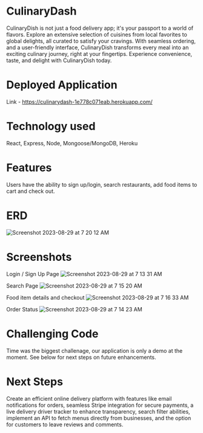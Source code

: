 # CulinaryDash 

CulinaryDish is not just a food delivery app; it's your passport to a world of flavors. Explore an extensive selection of cuisines from local favorites to global delights, all curated to satisfy your cravings. With seamless ordering, and a user-friendly interface, CulinaryDish transforms every meal into an exciting culinary journey, right at your fingertips. Experience convenience, taste, and delight with CulinaryDish today.

# Deployed Application
Link - https://culinarydash-1e778c071eab.herokuapp.com/ 

# Technology used
React, Express, Node, Mongoose/MongoDB, Heroku 

# Features
Users have the ability to sign up/login, search restaurants, add food items to cart and check out. 

# ERD
![Screenshot 2023-08-29 at 7 20 12 AM](https://github.com/corydesmond1/CulinaryDash/assets/64705060/d930c19e-25b9-4830-b3fe-3533a802da82)

# Screenshots
Login / Sign Up Page 
![Screenshot 2023-08-29 at 7 13 31 AM](https://github.com/corydesmond1/CulinaryDash/assets/64705060/5817aa51-3b83-4d22-b239-a4709084922f)

Search Page
![Screenshot 2023-08-29 at 7 15 20 AM](https://github.com/corydesmond1/CulinaryDash/assets/64705060/7a1cddbb-8f79-4c8f-bea3-0ee19d1c2b54)

Food item details and checkout
![Screenshot 2023-08-29 at 7 16 33 AM](https://github.com/corydesmond1/CulinaryDash/assets/64705060/abb0e5d7-68d0-47b1-bbe0-ec785c16f522)

Order Status
![Screenshot 2023-08-29 at 7 14 23 AM](https://github.com/corydesmond1/CulinaryDash/assets/64705060/dee870fd-bc24-43fa-998d-cbbc9ba6082d)

# Challenging Code
Time was the biggest challenage, our application is only a demo at the moment. See below for next steps on future enhancements.

# Next Steps
Create an efficient online delivery platform with features like email notifications for orders, seamless Stripe integration for secure payments, a live delivery driver tracker to enhance transparency, search filter abilities, implement an API to fetch menus directly from businesses, and the option for customers to leave reviews and comments. 

